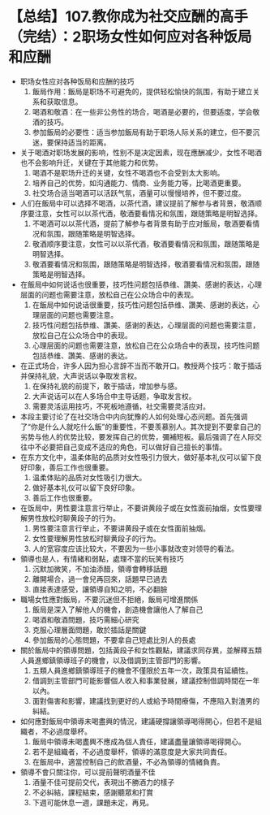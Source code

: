 # 【总结】107.教你成为社交应酬的高手（完结）：2职场女性如何应对各种饭局和应酬

-   职场女性应对各种饭局和应酬的技巧
    1.  飯局作用：飯局是职场不可避免的，提供轻松愉快的氛围，有助于建立关系和获取信息。
    2.  喝酒和敬酒：在一些非公务性的场合，喝酒是必要的，但要适度，学会敬酒的技巧。
    3.  参加飯局的必要性：适当参加飯局有助于职场人际关系的建立，但不要沉迷，要保持适当的距离。
-   关于喝酒对职场发展的影响，性别不是决定因素，现在應酬减少，女性不喝酒也不会影响升迁，关键在于其他能力和优势。
    1.  喝酒不是职场升迁的关键，女性不喝酒也不会受到太大影响。
    2.  培养自己的优势，如沟通能力、情商、业务能力等，比喝酒更重要。
    3.  社交场合适当喝酒可以活跃气氛，酒量可以慢慢培养，但不要过度。
-   人们在飯局中可以选择不喝酒，以茶代酒，建议提前了解参与者背景，敬酒顺序要注意，女性可以以茶代酒，敬酒要看情况和氛围，跟随策略是明智选择。
    1.  不喝酒可以以茶代酒，提前了解参与者背景有助于应对飯局，敬酒要看情况和氛围，跟随策略是明智选择。
    2.  敬酒顺序要注意，女性可以以茶代酒，敬酒要看情况和氛围，跟随策略是明智选择。
    3.  敬酒要看情况和氛围，跟随策略是明智选择，敬酒要看情况和氛围，跟随策略是明智选择。
-   在飯局中如何说话也很重要，技巧性问题包括恭维、讚美、感谢的表达，心理层面的问题也需要注意，放松自己在公众场合中的表现。
    1.  在飯局中如何说话很重要，技巧性问题包括恭维、讚美、感谢的表达，心理层面的问题也需要注意。
    2.  技巧性问题包括恭维、讚美、感谢的表达，心理层面的问题也需要注意，放松自己在公众场合中的表现。
    3.  心理层面的问题也需要注意，放松自己在公众场合中的表现，技巧性问题包括恭维、讚美、感谢的表达。
-   在正式场合，许多人因为担心言辞不当而不敢开口。教授两个技巧：敢于插话并保持礼貌，大声说话以争取发言权。
    1.  在保持礼貌的前提下，敢于插话，增加参与感。
    2.  大声说话可以在人多场合中主导话题，争取发言权。
    3.  需要灵活运用技巧，不死板地遵循，社交需要灵活应对。
-   本段主要讨论了在社交场合中内向犹豫的人如何处理心态问题。首先强调了“你是什么人就吃什么飯”的重要性，不要羡慕别人。其次提到不要拿自己的劣势与他人的优势比较，要发挥自己的优势，彌補短板。最后强调了在人际交往中不必要把自己变成不适应的角色，可以做好自己擅长的事情。
-   在东方文化中，温柔体贴的品质对女性吸引力很大，做好基本礼仪可以留下良好印象，善后工作也很重要。
    1.  温柔体贴的品质对女性吸引力很大。
    2.  做好基本礼仪可以留下良好印象。
    3.  善后工作也很重要。
-   在饭局中，男性要注意言行举止，不要讲黄段子或在女性面前抽烟，女性要理解男性放松时聊黄段子的行为。
    1.  男性要注意言行举止，不要讲黄段子或在女性面前抽烟。
    2.  女性要理解男性放松时聊黄段子的行为。
    3.  人的宽容度应该比较大，不要因为一些小事就改变对领导的看法。
-   領導也是人，有情緒和弱點，處理不當的玩笑有技巧
    1.  沉默加微笑，不加油添醋，領導會轉移話題
    2.  離開場合，過一會兒再回來，話題早已過去
    3.  直接表達感受，讓領導自知之明，不必翻臉
-   職場女性應對飯局，不要沉迷但不拒絕，飯局可增進關係
    1.  飯局是深入了解他人的機會，創造機會讓他人了解自己
    2.  喝酒和敬酒問題，技巧需細心研究
    3.  克服心理層面問題，敢於插話是關鍵
    4.  參加飯局的心態問題，不要拿自己短處比別人的長處
-   關於飯局中的領導問題，包括黃段子和女性觀點，建議求同存異，並解釋五類人員進鄉鎮領導班子的機會，以及借調到主管部門的影響。
    1.  五類人員進鄉鎮領導班子的機會不僅限於五年一次，政策具有延續性。
    2.  借調到主管部門可能影響個人收入和事業發展，建議控制借調時間在一年以內。
    3.  面對傷害和影響，建議找到更好的人或給予時間療傷，不應陷入對渣男的糾結。
-   如何應對飯局中領導未喝盡興的情況，建議硬撐讓領導喝得開心，但若不是組織者，不必過度舉杯。
    1.  飯局中領導未喝盡興不應成為個人責任，建議盡量讓領導喝得開心。
    2.  若不是組織者，不必過度舉杯，領導的滿意度是大家共同責任。
    3.  在飯局中，適當控制自己的飲酒量，不必為領導的情緒負責。
-   領導不會只關注你，可以提前聲明酒量不佳
    1.  酒量不佳可提前交代，表現出不勝酒力的樣子
    2.  不必糾結，課程結束，感謝聽眾和打賞
    3.  下週可能休息一週，課題未定，再見。